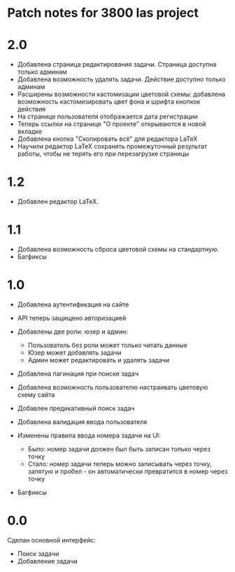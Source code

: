 # Patch notes for 3800 las project

# 2.0

- Добавлена страница редактирования задачи. Страница доступна только админам
- Добавлена возможность удалять задачи. Действие доступно только админам
- Расширены возможности кастомизации цветовой схемы: добавлена возможность кастомизировать цвет фона и шрифта кнопкок действия
- На странице пользователя отображается дата регистрации
- Теперь ссылки на странице "О проекте" открываются в новой вкладке
- Добавлена кнопка "Скопировать всё" для редактора LaTeX
- Научили редактор LaTeX сохранять промежуточный результат работы, чтобы не терять его при перезагрузке страницы

# 1.2
- Добавлен редактор LaTeX.

# 1.1

- Добавлена возможность сброса цветовой схемы на стандартную.
- Багфиксы

# 1.0

- Добавлена аутентификация на сайте
- API теперь защищено авторизацией
- Добавлены две роли: юзер и админ:
    - Пользователь без роли может только читать данные
    - Юзер может добавлять задачи
    - Админ может редактировать и удалять задачи
- Добавлена пагинация при поиске задач
- Добавлена возможность пользователю настраивать цветовую схему сайта
- Добавлен предикативный поиск задач
- Добавлена валидация ввода пользователя
- Изменены правила ввода номера задачи на UI:

    - Было: номер задачи должен был быть записан только через точку
    - Стало: номер задачи теперь можно записывать через точку, запятую и пробел - он автоматически превратится в номер через точку
- Багфиксы


# 0.0

Сделан основной интерфейс:

- Поиск задачи
- Добавление задачи
